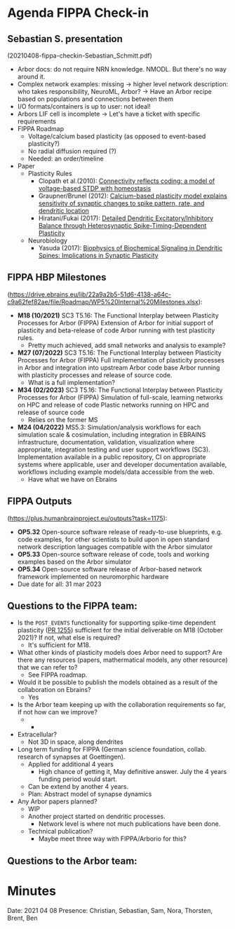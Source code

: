 Agenda FIPPA Check-in
=======================

Sebastian S. presentation
-------------------------

(20210408-fippa-checkin-Sebastian_Schmitt.pdf)

* Arbor docs: do not require NRN knowledge. NMODL. But there's no way around it.
* Complex network examples: missing
    -> higher level network description: who takes responsibility, NeuroML, Arbor?
    -> Have an Arbor recipe based on populations and connections between them
* I/O formats/containers is up to user: not ideal!
* Arbors LIF cell is incomplete
    -> Let's have a ticket with specific requirements
* FIPPA Roadmap
    * Voltage/calcium based plasticity (as opposed to event-based plasticity?)
    * No radial diffusion required (?)
    * Needed: an order/timeline
* Paper
    * Plasticity Rules
        * Clopath et al.(2010): [Connectivity reflects coding: a model of voltage-based STDP with homeostasis](https://www.nature.com/articles/nn.2479)
        * Graupner/Brunel (2012): [Calcium-based plasticity model explains sensitivity of synaptic changes to spike pattern, rate, and dendritic location](https://www.pnas.org/content/109/10/3991)
        * Hiratani/Fukai (2017): [Detailed Dendritic Excitatory/Inhibitory Balance through Heterosynaptic Spike-Timing-Dependent Plasticity](https://www.jneurosci.org/content/37/50/12106)
    * Neurobiology
        * Yasuda (2017): [Biophysics of Biochemical Signaling in Dendritic Spines: Implications in Synaptic Plasticity](https://pubmed.ncbi.nlm.nih.gov/28866426/)

FIPPA HBP Milestones
--------------------

(https://drive.ebrains.eu/lib/22a9a2b5-51d6-4138-a64c-c9a62fef82ae/file/Roadmap/WP5%20Internal%20Milestones.xlsx):
- **M18 (10/2021)** SC3 T5.16: The Functional Interplay between Plasticity Processes for Arbor (FIPPA) Extension of Arbor for initial support of plasticity and beta-release of code Arbor running with test plasticity rules.
    - Pretty much achieved, add small networks and analysis to example?
- **M27 (07/2022)** SC3 T5.16: The Functional Interplay between Plasticity Processes for Arbor (FIPPA) Full implementation of plasticity processes in Arbor and integration into upstream Arbor code base Arbor running with plasticity processes and release of source code.
    - What is a full implementation?
- **M34 (02/2023)** SC3 T5.16: The Functional Interplay between Plasticity Processes for Arbor (FIPPA) Simulation of full-scale, learning networks on HPC and release of code Plastic networks running on HPC and release of source code
    - Relies on the former MS
- **M24 (04/2022)** MS5.3: Simulation/analysis workflows for each simulation scale & cosimulation, including integration in EBRAINS infrastructure, documentation, validation, visualization where appropriate, integration testing and user support workflows (SC3). Implementation available in a public repository, CI on appropriate systems where applicable, user and developer documentation available, workflows including example models/data accessible from the web.
    - Have what we have on Ebrains

FIPPA Outputs
-------------

(https://plus.humanbrainproject.eu/outputs?task=1175):
- **OP5.32** Open-source software release of ready-to-use blueprints, e.g. code examples, for other scientists to build upon in open standard network description languages compatible with the Arbor simulator
- **OP5.33** Open-source software release of code, tools and working examples based on the Arbor simulator
- **OP5.34** Open-source software release of Arbor-based network framework implemented on neuromorphic hardware
- Due date for all: 31 mar 2023

Questions to the FIPPA team:
----------------------------

- Is the `POST_EVENTS` functionality for supporting spike-time dependent plasticity ([PR 1255](https://github.com/arbor-sim/arbor/pull/1255)) sufficient for the initial deliverable on M18 (October 2021)? If not, what else is required?
    - It's sufficient for M18.
- What other kinds of plasticity models does Arbor need to support? Are there any resources (papers, mathermatical models, any other resource) that we can refer to?
    - See FIPPA roadmap.
- Would it be possible to publish the models obtained as a result of the collaboration on Ebrains?
    - Yes
- Is the Arbor team keeping up with the collaboration requirements so far, if not how can we improve?
    - -
- Extracellular?
    - Not 3D in space, along dendrites
- Long term funding for FIPPA (German science foundation, collab. research of synapses at Goettingen).
    - Applied for additional 4 years
        - High chance of getting it, May definitive answer. July the 4 years funding period would start.
    - Can be extend by another 4 years.
    - Plan: Abstract model of synapse dynamics
- Any Arbor papers planned?
    - WIP
    - Another project started on dendritic processes.
        - Network level is where not much publications have been done.
    - Technical publication?
        - Maybe meet three way with FIPPA/Arborio for this?

Questions to the Arbor team:
----------------------------



Minutes
=======

Date: 2021 04 08
Presence: Christian, Sebastian, Sam, Nora, Thorsten, Brent, Ben

